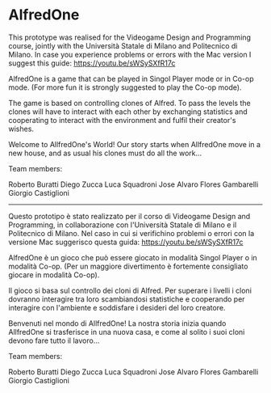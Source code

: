 # AlfredOne


This prototype was realised for the Videogame Design and Programming course, jointly with the Università Statale di Milano and Politecnico di Milano.
In case you experience problems or errors with the Mac version I suggest this guide: https://youtu.be/sWSySXfR17c

AlfredOne is a game that can be played in Singol Player mode or in Co-op mode. (For more fun it is strongly suggested to play the Co-op mode).

The game is based on controlling clones of Alfred.
To pass the levels the clones will have to interact with each other by exchanging statistics and cooperating to interact with the environment and fulfil their creator's wishes.

Welcome to AllfredOne's World!
Our story starts when AllfredOne move in a new house, and as usual his clones must do all the work...


Team members:

Roberto Buratti
Diego Zucca
Luca Squadroni
Jose Alvaro Flores Gambarelli
Giorgio Castiglioni

-----------------------------------------------------------------------------------------------------------------------------------------------------------------------------------

Questo prototipo è stato realizzato per il corso di Videogame Design and Programming, in collaborazione con l'Università Statale di Milano e il Politecnico di Milano.
Nel caso in cui si verifichino problemi o errori con la versione Mac suggerisco questa guida: https://youtu.be/sWSySXfR17c

AlfredOne è un gioco che può essere giocato in modalità Singol Player o in modalità Co-op. (Per un maggiore divertimento è fortemente consigliato giocare in modalità Co-op).

Il gioco si basa sul controllo dei cloni di Alfred.
Per superare i livelli i cloni dovranno interagire tra loro scambiandosi statistiche e cooperando per interagire con l'ambiente e soddisfare i desideri del loro creatore.

Benvenuti nel mondo di AllfredOne!
La nostra storia inizia quando AllfredOne si trasferisce in una nuova casa, e come al solito i suoi cloni devono fare tutto il lavoro...


Team members:

Roberto Buratti
Diego Zucca
Luca Squadroni
Jose Alvaro Flores Gambarelli
Giorgio Castiglioni
